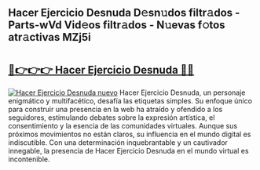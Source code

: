 ## Hacer Ejercicio Desnuda D𝚎sn𝚞dos filtr𝚊dos - Parts-wVd Vid𝚎os filtr𝚊dos - N𝚞evas f𝚘tos atr𝚊ctivas MZj5i

# <h2><a href="http://mbdv7q.tromn.icu/?c=Hacer+Ejercicio+Desnuda">🔗👉👉👉 Hacer Ejercicio Desnuda 🔗🔗</a></h2>

[![Hacer Ejercicio Desnuda nuevo](https://i.imgur.com/pEAQMta.gif)](http://mbdv7q.tromn.icu/?c=Hacer+Ejercicio+Desnuda)
Hacer Ejercicio Desnuda, un personaje enigmático y multifacético, desafía las etiquetas simples. Su enfoque único para construir una presencia en la web ha atraído y ofendido a los seguidores, estimulando debates sobre la expresión artística, el consentimiento y la esencia de las comunidades virtuales. Aunque sus próximos movimientos no están claros, su influencia en el mundo digital es indiscutible. Con una determinación inquebrantable y un cautivador innegable, la presencia de Hacer Ejercicio Desnuda en el mundo virtual es incontenible.
